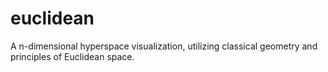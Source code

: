 # euclidean
A n-dimensional hyperspace visualization, utilizing classical geometry and principles of Euclidean space.
